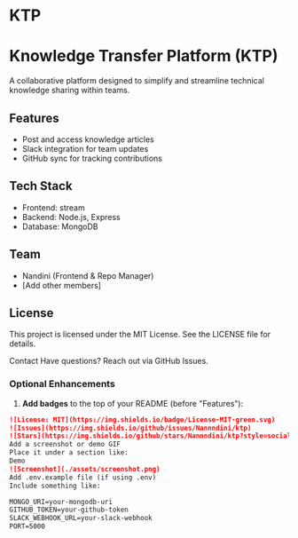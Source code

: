 # KTP
# Knowledge Transfer Platform (KTP)

A collaborative platform designed to simplify and streamline technical knowledge sharing within teams.

## Features
- Post and access knowledge articles
- Slack integration for team updates
- GitHub sync for tracking contributions

## Tech Stack
- Frontend: stream
- Backend: Node.js, Express
- Database: MongoDB

## Team
- Nandini (Frontend & Repo Manager)
- [Add other members]

## License
This project is licensed under the MIT License.
See the LICENSE file for details.

Contact
Have questions? Reach out via GitHub Issues.


### **Optional Enhancements**

1. **Add badges** to the top of your README (before "Features"):

```md
![License: MIT](https://img.shields.io/badge/License-MIT-green.svg)
![Issues](https://img.shields.io/github/issues/Nannndini/ktp)
![Stars](https://img.shields.io/github/stars/Nannndini/ktp?style=social)
Add a screenshot or demo GIF
Place it under a section like:
Demo
![Screenshot](./assets/screenshot.png)
Add .env.example file (if using .env)
Include something like:

MONGO_URI=your-mongodb-uri
GITHUB_TOKEN=your-github-token
SLACK_WEBHOOK_URL=your-slack-webhook
PORT=5000
